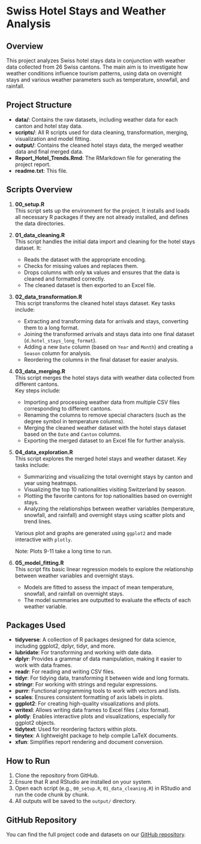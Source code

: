 # Swiss Hotel Stays and Weather Analysis

## Overview
This project analyzes Swiss hotel stays data in conjunction with weather data collected from 26 Swiss cantons. The main aim is to investigate how weather conditions influence tourism patterns, using data on overnight stays and various weather parameters such as temperature, snowfall, and rainfall.

## Project Structure

- **data/**: Contains the raw datasets, including weather data for each canton and hotel stay data.
- **scripts/**: All R scripts used for data cleaning, transformation, merging, visualization and model fitting.
- **output/**: Contains the cleaned hotel stays data, the merged weather data and final merged data.
- **Report_Hotel_Trends.Rmd**: The RMarkdown file for generating the project report.
- **readme.txt**: This file.

## Scripts Overview

1. **00_setup.R**  
   This script sets up the environment for the project. It installs and loads all necessary R packages if they are not already installed, and defines the data directories.

2. **01_data_cleaning.R**  
   This script handles the initial data import and cleaning for the hotel stays dataset. It:
   - Reads the dataset with the appropriate encoding.
   - Checks for missing values and replaces them.
   - Drops columns with only `NA` values and ensures that the data is cleaned and formatted correctly.
   - The cleaned dataset is then exported to an Excel file.

3. **02_data_transformation.R**  
   This script transforms the cleaned hotel stays dataset. Key tasks include:
   - Extracting and transforming data for arrivals and stays, converting them to a long format.
   - Joining the transformed arrivals and stays data into one final dataset (`d.hotel_stays_long_format`).
   - Adding a new `Date` column (based on `Year` and `Month`) and creating a `Season` column for analysis.
   - Reordering the columns in the final dataset for easier analysis.

4. **03_data_merging.R**  
   This script merges the hotel stays data with weather data collected from different cantons.  
   Key steps include:
   - Importing and processing weather data from multiple CSV files corresponding to different cantons.
   - Renaming the columns to remove special characters (such as the degree symbol in temperature columns).
   - Merging the cleaned weather dataset with the hotel stays dataset based on the `Date` and `Canton` columns.
   - Exporting the merged dataset to an Excel file for further analysis.

5. **04_data_exploration.R**  
   This script explores the merged hotel stays and weather dataset. Key tasks include:
   - Summarizing and visualizing the total overnight stays by canton and year using heatmaps.
   - Visualizing the top 10 nationalities visiting Switzerland by season.
   - Plotting the favorite cantons for top nationalities based on overnight stays.
   - Analyzing the relationships between weather variables (temperature, snowfall, and rainfall) and overnight stays using scatter plots and trend lines.
   
   Various plot and graphs are generated using `ggplot2` and made interactive with `plotly`.

   Note: Plots 9-11 take a long time to run.

6. **05_model_fitting.R**  
   This script fits basic linear regression models to explore the relationship between weather variables and overnight stays.  
   - Models are fitted to assess the impact of mean temperature, snowfall, and rainfall on overnight stays.
   - The model summaries are outputted to evaluate the effects of each weather variable.

## Packages Used

- **tidyverse**: A collection of R packages designed for data science, including ggplot2, dplyr, tidyr, and more.
- **lubridate**: For transforming and working with date data.
- **dplyr**: Provides a grammar of data manipulation, making it easier to work with data frames.
- **readr**: For reading and writing CSV files.
- **tidyr**: For tidying data, transforming it between wide and long formats.
- **stringr**: For working with strings and regular expressions.
- **purrr**: Functional programming tools to work with vectors and lists.
- **scales**: Ensures consistent formatting of axis labels in plots.
- **ggplot2**: For creating high-quality visualizations and plots.
- **writexl**: Allows writing data frames to Excel files (.xlsx format).
- **plotly**: Enables interactive plots and visualizations, especially for ggplot2 objects.
- **tidytext**: Used for reordering factors within plots.
- **tinytex**: A lightweight package to help compile LaTeX documents.
- **xfun**: Simplifies report rendering and document conversion.

## How to Run
1. Clone the repository from GitHub.
2. Ensure that R and RStudio are installed on your system.
3. Open each script (e.g., `00_setup.R`, `01_data_cleaning.R`) in RStudio and run the code chunk by chunk.
4. All outputs will be saved to the `output/` directory.

## GitHub Repository
You can find the full project code and datasets on our [GitHub repository](https://github.com/kenny-trinh/swiss_hotel_trends).